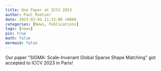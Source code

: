 ```yaml
---
title: One Paper at ICCV 2023
author: Paul Roetzer
date: 2023-03-01 11:33:00 +0800
categories: [News, Publications]
tags: [news]
pin: true
math: false
mermaid: false
---
```


Our paper "SIGMA: Scale-Invariant Global Sparse Shape Matching" got accepted to ICCV 2023 in Paris!
